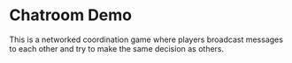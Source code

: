 # Chatroom Demo

This is a networked coordination game where players broadcast messages to each other and try to make the same decision as others.

